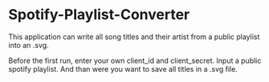 # Spotify-Playlist-Converter
This application can write all song titles and their artist from a public playlist into an .svg.

Before the first run, enter your own client_id and client_secret.
Input a public spotify playlist. And than were you want to save all titles in a .svg file.
